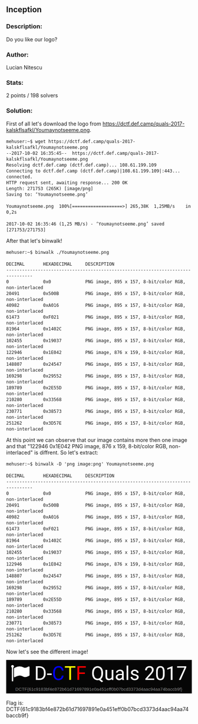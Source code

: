 ## Inception

### Description:
Do you like our logo?

### Author: 
Lucian Nitescu

### Stats: 
2 points / 198 solvers

### Solution:  

First of all let's download the logo from https://dctf.def.camp/quals-2017-kalskflsafkl/Youmaynotseeme.png.

```
mehuser:~$ wget https://dctf.def.camp/quals-2017-kalskflsafkl/Youmaynotseeme.png
--2017-10-02 16:35:45--  https://dctf.def.camp/quals-2017-kalskflsafkl/Youmaynotseeme.png
Resolving dctf.def.camp (dctf.def.camp)... 108.61.199.109
Connecting to dctf.def.camp (dctf.def.camp)|108.61.199.109|:443... connected.
HTTP request sent, awaiting response... 200 OK
Length: 271753 (265K) [image/png]
Saving to: ‘Youmaynotseeme.png’

Youmaynotseeme.png  100%[===================>] 265,38K  1,25MB/s    in 0,2s    

2017-10-02 16:35:46 (1,25 MB/s) - ‘Youmaynotseeme.png’ saved [271753/271753]

```

After that let's binwalk!

```
mehuser:~$ binwalk ./Youmaynotseeme.png 

DECIMAL       HEXADECIMAL     DESCRIPTION
--------------------------------------------------------------------------------
0             0x0             PNG image, 895 x 157, 8-bit/color RGB, non-interlaced
20491         0x500B          PNG image, 895 x 157, 8-bit/color RGB, non-interlaced
40982         0xA016          PNG image, 895 x 157, 8-bit/color RGB, non-interlaced
61473         0xF021          PNG image, 895 x 157, 8-bit/color RGB, non-interlaced
81964         0x1402C         PNG image, 895 x 157, 8-bit/color RGB, non-interlaced
102455        0x19037         PNG image, 895 x 157, 8-bit/color RGB, non-interlaced
122946        0x1E042         PNG image, 876 x 159, 8-bit/color RGB, non-interlaced
148807        0x24547         PNG image, 895 x 157, 8-bit/color RGB, non-interlaced
169298        0x29552         PNG image, 895 x 157, 8-bit/color RGB, non-interlaced
189789        0x2E55D         PNG image, 895 x 157, 8-bit/color RGB, non-interlaced
210280        0x33568         PNG image, 895 x 157, 8-bit/color RGB, non-interlaced
230771        0x38573         PNG image, 895 x 157, 8-bit/color RGB, non-interlaced
251262        0x3D57E         PNG image, 895 x 157, 8-bit/color RGB, non-interlaced

```

At this point we can observe that our image contains more then one image and that "122946 0x1E042 PNG image, 876 x 159, 8-bit/color RGB, non-interlaced" is diffrent. So let's extract:

```
mehuser:~$ binwalk -D 'png image:png' Youmaynotseeme.png 

DECIMAL       HEXADECIMAL     DESCRIPTION
--------------------------------------------------------------------------------
0             0x0             PNG image, 895 x 157, 8-bit/color RGB, non-interlaced
20491         0x500B          PNG image, 895 x 157, 8-bit/color RGB, non-interlaced
40982         0xA016          PNG image, 895 x 157, 8-bit/color RGB, non-interlaced
61473         0xF021          PNG image, 895 x 157, 8-bit/color RGB, non-interlaced
81964         0x1402C         PNG image, 895 x 157, 8-bit/color RGB, non-interlaced
102455        0x19037         PNG image, 895 x 157, 8-bit/color RGB, non-interlaced
122946        0x1E042         PNG image, 876 x 159, 8-bit/color RGB, non-interlaced
148807        0x24547         PNG image, 895 x 157, 8-bit/color RGB, non-interlaced
169298        0x29552         PNG image, 895 x 157, 8-bit/color RGB, non-interlaced
189789        0x2E55D         PNG image, 895 x 157, 8-bit/color RGB, non-interlaced
210280        0x33568         PNG image, 895 x 157, 8-bit/color RGB, non-interlaced
230771        0x38573         PNG image, 895 x 157, 8-bit/color RGB, non-interlaced
251262        0x3D57E         PNG image, 895 x 157, 8-bit/color RGB, non-interlaced
```

Now let's see the different image!

![alt text](./img/1.png "flag")

Flag is: DCTF{61c9183bf4e872b61d71697891e0a451eff0b07bcd3373d4aac94aa74baccb9f}